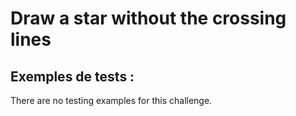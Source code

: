 # Draw a star without the crossing lines

## Exemples de tests :

There are no testing examples for this challenge.
